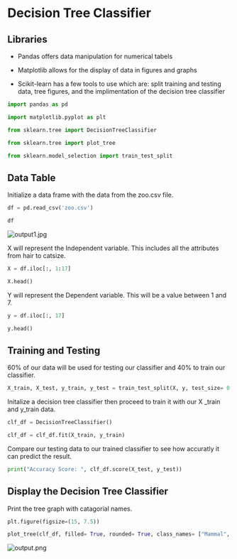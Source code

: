 # Decision Tree Classifier

## Libraries

- Pandas offers data manipulation for numerical tabels

- Matplotlib allows for the display of data in figures and graphs

- Scikit-learn has a few tools to use which are: split training and testing data, tree figures, and the implimentation of the decision tree classifier


```python
import pandas as pd 

import matplotlib.pyplot as plt 

from sklearn.tree import DecisionTreeClassifier 

from sklearn.tree import plot_tree  

from sklearn.model_selection import train_test_split 
```

## Data Table

Initialize a data frame with the data from the zoo.csv file.


```python
df = pd.read_csv('zoo.csv')

df
```
![output1.jpg](https://github.com/ryankellmer/Project_5160/blob/master/Pictures/output1.jpg)

X will represent the Independent variable. This includes all the attributes from hair to catsize. 


```python
X = df.iloc[:, 1:17]

X.head()
```

Y will represent the Dependent variable. This will be a value between 1 and 7.


```python
y = df.iloc[:, 17]

y.head()
```

## Training and Testing

60% of our data will be used for testing our classifier and 40% to train our classifier.


```python
X_train, X_test, y_train, y_test = train_test_split(X, y, test_size= 0.6)
```

Initalize a decision tree classifier then proceed to train it with our X _train and y_train data.


```python
clf_df = DecisionTreeClassifier()

clf_df = clf_df.fit(X_train, y_train)
```

Compare our testing data to our trained classifier to see how accuratly it can predict the result.


```python
print("Accuracy Score: ", clf_df.score(X_test, y_test))
```

## Display the Decision Tree Classifier

Print the tree graph with catagorial names.


```python
plt.figure(figsize=(15, 7.5))

plot_tree(clf_df, filled= True, rounded= True, class_names= ["Mammal", "Bird", "Reptile", "Fish", "Amphibian", "Bug", "Invertebrate"], feature_names= X.columns );
```

![output.png](https://github.com/ryankellmer/Project_5160/blob/master/output.png)